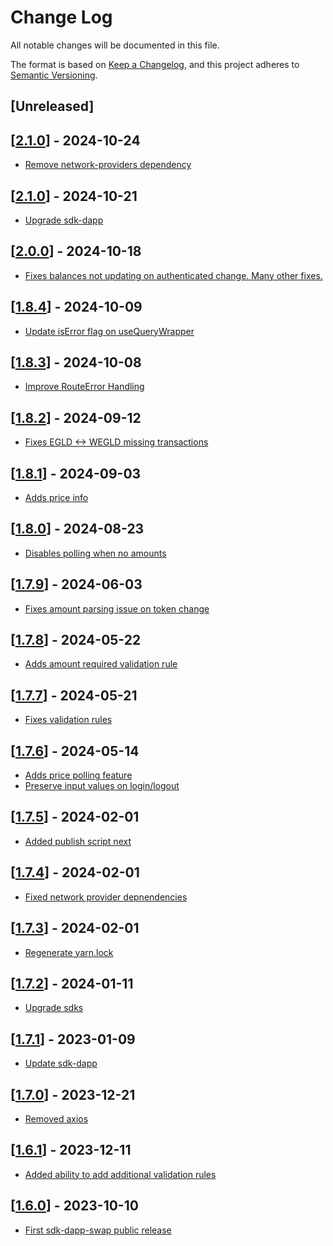 # Change Log

All notable changes will be documented in this file.

The format is based on [Keep a Changelog](https://keepachangelog.com/en/1.0.0/),
and this project adheres to [Semantic Versioning](https://semver.org/spec/v2.0.0.html).

## [Unreleased]

## [[2.1.0](https://github.com/multiversx/mx-sdk-dapp-swap/pull/36)] - 2024-10-24
- [Remove network-providers dependency](https://github.com/multiversx/mx-sdk-dapp-swap/pull/35)

## [[2.1.0](https://github.com/multiversx/mx-sdk-dapp-swap/pull/34)] - 2024-10-21
- [Upgrade sdk-dapp](https://github.com/multiversx/mx-sdk-dapp-swap/pull/31)

## [[2.0.0](https://github.com/multiversx/mx-sdk-dapp-swap/pull/33)] - 2024-10-18

- [Fixes balances not updating on authenticated change. Many other fixes.](https://github.com/multiversx/mx-sdk-dapp-swap/pull/32)

## [[1.8.4](https://github.com/multiversx/mx-sdk-dapp-swap/pull/30)] - 2024-10-09

- [Update isError flag on useQueryWrapper](https://github.com/multiversx/mx-sdk-dapp-swap/pull/29)

## [[1.8.3](https://github.com/multiversx/mx-sdk-dapp-swap/pull/28)] - 2024-10-08

- [Improve RouteError Handling](https://github.com/multiversx/mx-sdk-dapp-swap/pull/27)

## [[1.8.2](https://github.com/multiversx/mx-sdk-dapp-swap/pull/26)] - 2024-09-12

- [Fixes EGLD <-> WEGLD missing transactions](https://github.com/multiversx/mx-sdk-dapp-swap/pull/26)

## [[1.8.1](https://github.com/multiversx/mx-sdk-dapp-swap/pull/25)] - 2024-09-03

- [Adds price info](https://github.com/multiversx/mx-sdk-dapp-swap/pull/25)

## [[1.8.0](https://github.com/multiversx/mx-sdk-dapp-swap/pull/24)] - 2024-08-23

- [Disables polling when no amounts](https://github.com/multiversx/mx-sdk-dapp-swap/pull/23)

## [[1.7.9](https://github.com/multiversx/mx-sdk-dapp-swap/pull/22)] - 2024-06-03

- [Fixes amount parsing issue on token change](https://github.com/multiversx/mx-sdk-dapp-swap/pull/21)

## [[1.7.8](https://github.com/multiversx/mx-sdk-dapp-swap/pull/20)] - 2024-05-22

- [Adds amount required validation rule](https://github.com/multiversx/mx-sdk-dapp-swap/pull/19)

## [[1.7.7](https://github.com/multiversx/mx-sdk-dapp-swap/pull/18)] - 2024-05-21

- [Fixes validation rules](https://github.com/multiversx/mx-sdk-dapp-swap/pull/17)

## [[1.7.6](https://github.com/multiversx/mx-sdk-dapp-swap/pull/15)] - 2024-05-14

- [Adds price polling feature](https://github.com/multiversx/mx-sdk-dapp-swap/pull/14)
- [Preserve input values on login/logout](https://github.com/multiversx/mx-sdk-dapp-swap/pull/14)

## [[1.7.5](https://github.com/multiversx/mx-sdk-dapp-swap/pull/13)] - 2024-02-01

- [Added publish script next](https://github.com/multiversx/mx-sdk-dapp-swap/pull/13)

## [[1.7.4](https://github.com/multiversx/mx-sdk-dapp-swap/pull/12)] - 2024-02-01

- [Fixed network provider depnendencies](https://github.com/multiversx/mx-sdk-dapp-swap/pull/12)

## [[1.7.3](https://github.com/multiversx/mx-sdk-dapp-swap/pull/11)] - 2024-02-01

- [Regenerate yarn.lock](https://github.com/multiversx/mx-sdk-dapp-swap/pull/11)

## [[1.7.2](https://github.com/multiversx/mx-sdk-dapp-swap/pull/10)] - 2024-01-11

- [Upgrade sdks](https://github.com/multiversx/mx-sdk-dapp-swap/pull/9)

## [[1.7.1](https://github.com/multiversx/mx-sdk-dapp-swap/pull/6)] - 2023-01-09

- [Update sdk-dapp](https://github.com/multiversx/mx-sdk-dapp-swap/pull/6)

## [[1.7.0](https://github.com/multiversx/mx-sdk-dapp-swap/pull/5)] - 2023-12-21

- [Removed axios](https://github.com/multiversx/mx-sdk-dapp-swap/pull/4)

## [[1.6.1](https://github.com/multiversx/mx-sdk-dapp-swap/pull/3)] - 2023-12-11

- [Added ability to add additional validation rules](https://github.com/multiversx/mx-sdk-dapp-swap/pull/2)

## [[1.6.0](https://github.com/multiversx/mx-sdk-dapp-swap/pull/1)] - 2023-10-10

- [First sdk-dapp-swap public release](https://github.com/multiversx/mx-sdk-dapp-swap/pull/1)
